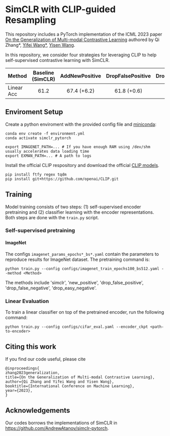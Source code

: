 # SimCLR with CLIP-guided Resampling

This repository includes a PyTorch implementation of the ICML 2023 paper  [On the Generalization of Multi-modal Contrastive Learning]() authored by Qi Zhang*, [Yifei Wang*](https://yifeiwang77.com), [Yisen Wang](https://yisenwang.github.io/). 

In this repository, we consider four strategies for leveraging CLIP to help self-supervised contrastive learning with SimCLR.


| Method | Baseline (SimCLR)  | AddNewPositive | DropFalsePositive |DropFalseNegative |DropEasyNegative|
|-----------|:---------------:|:--------:|:---------:|:------------:|:-----------:|
| Linear Acc|  61.2      |   67.4 (+6.2)   |    61.8 (+0.6)   |     61.4 (+0.2)    |62.3 (+1.1)|






## Enviroment Setup


Create a python enviroment with the provided config file and [miniconda](https://docs.conda.io/en/latest/miniconda.html):

```(bash)
conda env create -f environment.yml
conda activate simclr_pytorch

export IMAGENET_PATH=... # If you have enough RAM using /dev/shm usually accelerates data loading time
export EXMAN_PATH=... # A path to logs
```


Install the official CLIP respository and download the official [CLIP models](https://openaipublic.azureedge.net/clip/models/40d365715913c9da98579312b702a82c18be219cc2a73407c4526f58eba950af/ViT-B-32.pt).

```
pip install ftfy regex tqdm
pip install git+https://github.com/openai/CLIP.git
```



## Training
Model training consists of two steps: (1) self-supervised encoder pretraining and (2) classifier learning with the encoder representations. Both steps are done with the `train.py` script. 

### Self-supervised pretraining


#### ImageNet
The configs `imagenet_params_epochs*_bs*.yaml` contain the parameters to reproduce results for ImageNet dataset. The pretraining command is:

```(bash)
python train.py --config configs/imagenet_train_epochs100_bs512.yaml --method <Method>
```

The methods include 'simclr', 'new_positive', 'drop_false_positive', 'drop_false_negative', 'drop_easy_negative'.

### Linear Evaluation
To train a linear classifier on top of the pretrained encoder, run the following command:

```(bash)
python train.py --config configs/cifar_eval.yaml --encoder_ckpt <path-to-encoder>
```


## Citing this work


If you find our code useful, please cite
```
@inproceedings{
zhang2023generalization,
title={On the Generalization of Multi-modal Contrastive Learning},
author={Qi Zhang and Yifei Wang and Yisen Wang},
booktitle={International Conference on Machine Learning},
year={2023},
}
```
 


## Acknowledgements
Our codes borrows the implementations of SimCLR in https://github.com/AndrewAtanov/simclr-pytorch.
